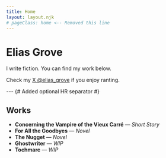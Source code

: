 ```yaml
---
title: Home
layout: layout.njk
# pageClass: home <-- Removed this line
---
```


# Elias Grove

I write fiction. You can find my work below.

Check my [X @elias_grove](https://twitter.com/elias_grove) if you enjoy ranting.

--- {# Added optional HR separator #}

## Works

* **Concerning the Vampire of the Vieux Carré** — *Short Story*
* **For All the Goodbyes** — *Novel*
* **The Nugget** — *Novel*
* **Ghostwriter** — *WIP*
* **Tochmarc** — *WIP*
